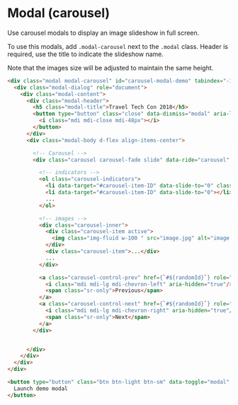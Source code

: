 # Modal (carousel)

<p class="lead">Use carousel modals to display an image slideshow in full screen.</p>

To use this modals, add `.modal-carousel` next to the `.modal` class. Header is required, use the title to indicate the slideshow name.

Note that the images size will be adjusted to maintain the same height.

<!-- STORY -->

```html
<div class="modal modal-carousel" id="carousel-modal-demo" tabindex="-1" role="slideshow" aria-hidden="true">
  <div class="modal-dialog" role="document">
    <div class="modal-content">
      <div class="modal-header">
        <h5 class="modal-title">Travel Tech Con 2018</h5>
        <button type="button" class="close" data-dismiss="modal" aria-label="Close">
          <i class="mdi mdi-close mdi-48px"></i>
        </button>
      </div>
      <div class="modal-body d-flex align-items-center">

        <!-- Carousel -->
        <div class="carousel carousel-fade slide" data-ride="carousel" data-interval="0">

          <!-- indicators -->
          <ol class="carousel-indicators">
            <li data-target="#carousel-item-ID" data-slide-to="0" class="active"></li>
            <li data-target="#carousel-item-ID" data-slide-to="0"></li>
            ...
          </ol>

          <!-- images -->
          <div class="carousel-inner">
            <div class="carousel-item active">
              <img class="img-fluid w-100 " src="image.jpg" alt="image description">
            </div>
            <div class="carousel-item">...</div>
            ...
          </div>

          <a class="carousel-control-prev" href={`#${randomId}`} role="button" data-slide="prev">
            <i class="mdi mdi-lg mdi-chevron-left" aria-hidden="true"/>
            <span class="sr-only">Previous</span>
          </a>
          <a class="carousel-control-next" href={`#${randomId}`} role="button" data-slide="next">
            <i class="mdi mdi-lg mdi-chevron-right" aria-hidden="true"/>
            <span class="sr-only">Next</span>
          </a>
        </div>


      </div>
    </div>
  </div>
</div>

<button type="button" class="btn btn-light btn-sm" data-toggle="modal" data-target="#img-modal-demo">
  Launch demo modal
</button>
```

